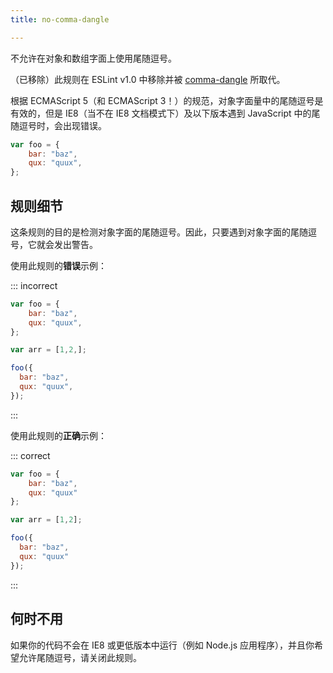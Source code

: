 ```yaml
---
title: no-comma-dangle

---
```


不允许在对象和数组字面上使用尾随逗号。

（已移除）此规则在 ESLint v1.0 中移除并被 [comma-dangle](comma-dangle) 所取代。

根据 ECMAScript 5（和 ECMAScript 3！）的规范，对象字面量中的尾随逗号是有效的，但是 IE8（当不在 IE8 文档模式下）及以下版本遇到 JavaScript 中的尾随逗号时，会出现错误。

```js
var foo = {
    bar: "baz",
    qux: "quux",
};
```

## 规则细节

这条规则的目的是检测对象字面的尾随逗号。因此，只要遇到对象字面的尾随逗号，它就会发出警告。

使用此规则的**错误**示例：

::: incorrect

```js
var foo = {
    bar: "baz",
    qux: "quux",
};

var arr = [1,2,];

foo({
  bar: "baz",
  qux: "quux",
});
```

:::

使用此规则的**正确**示例：

::: correct

```js
var foo = {
    bar: "baz",
    qux: "quux"
};

var arr = [1,2];

foo({
  bar: "baz",
  qux: "quux"
});
```

:::

## 何时不用

如果你的代码不会在 IE8 或更低版本中运行（例如 Node.js 应用程序），并且你希望允许尾随逗号，请关闭此规则。
